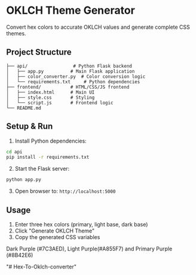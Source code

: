 # OKLCH Theme Generator

Convert hex colors to accurate OKLCH values and generate complete CSS themes.

## Project Structure
```
├── api/                 # Python Flask backend
│   ├── app.py          # Main Flask application
│   ├── color_converter.py  # Color conversion logic
│   └── requirements.txt     # Python dependencies
├── frontend/           # HTML/CSS/JS frontend
│   ├── index.html      # Main UI
│   ├── style.css       # Styling
│   └── script.js       # Frontend logic
└── README.md
```

## Setup & Run

1. Install Python dependencies:
```bash
cd api
pip install -r requirements.txt
```

2. Start the Flask server:
```bash
python app.py
```

3. Open browser to: `http://localhost:5000`

## Usage
1. Enter three hex colors (primary, light base, dark base)
2. Click "Generate OKLCH Theme"
3. Copy the generated CSS variables

Dark Purple (#7C3AED), Light Purple(#A855F7) and Primary Purple (#8B42E6)

"# Hex-To-Oklch-converter" 
